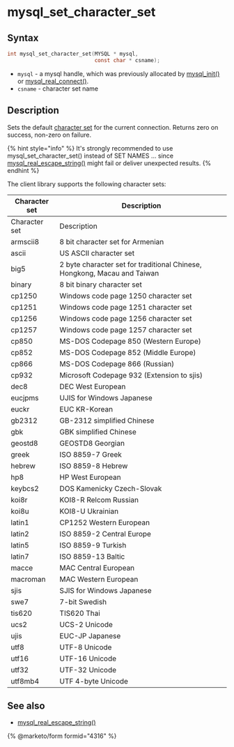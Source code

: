 # mysql\_set\_character\_set

## Syntax

```c
int mysql_set_character_set(MYSQL * mysql,
                            const char * csname);
```

* `mysql` - a mysql handle, which was previously allocated by [mysql\_init()](mysql_init.md) or [mysql\_real\_connect()](mysql_real_connect.md).
* `csname` - character set name

## Description

Sets the default [character set](https://app.gitbook.com/s/SsmexDFPv2xG2OTyO5yV/reference/data-types/string-data-types/character-sets) for the current connection. Returns zero on success, non-zero on failure.

{% hint style="info" %}
It's strongly recommended to use mysql\_set\_character\_set() instead of SET NAMES ... since [mysql\_real\_escape\_string()](mysql_real_escape_string.md) might fail or deliver unexpected results.
{% endhint %}

The client library supports the following character sets:

| Character set | Description                                                              |
| ------------- | ------------------------------------------------------------------------ |
| Character set | Description                                                              |
| armscii8      | 8 bit character set for Armenian                                         |
| ascii         | US ASCII character set                                                   |
| big5          | 2 byte character set for traditional Chinese, Hongkong, Macau and Taiwan |
| binary        | 8 bit binary character set                                               |
| cp1250        | Windows code page 1250 character set                                     |
| cp1251        | Windows code page 1251 character set                                     |
| cp1256        | Windows code page 1256 character set                                     |
| cp1257        | Windows code page 1257 character set                                     |
| cp850         | MS-DOS Codepage 850 (Western Europe)                                     |
| cp852         | MS-DOS Codepage 852 (Middle Europe)                                      |
| cp866         | MS-DOS Codepage 866 (Russian)                                            |
| cp932         | Microsoft Codepage 932 (Extension to sjis)                               |
| dec8          | DEC West European                                                        |
| eucjpms       | UJIS for Windows Japanese                                                |
| euckr         | EUC KR-Korean                                                            |
| gb2312        | GB-2312 simplified Chinese                                               |
| gbk           | GBK simplified Chinese                                                   |
| geostd8       | GEOSTD8 Georgian                                                         |
| greek         | ISO 8859-7 Greek                                                         |
| hebrew        | ISO 8859-8 Hebrew                                                        |
| hp8           | HP West European                                                         |
| keybcs2       | DOS Kamenicky Czech-Slovak                                               |
| koi8r         | KOI8-R Relcom Russian                                                    |
| koi8u         | KOI8-U Ukrainian                                                         |
| latin1        | CP1252 Western European                                                  |
| latin2        | ISO 8859-2 Central Europe                                                |
| latin5        | ISO 8859-9 Turkish                                                       |
| latin7        | ISO 8859-13 Baltic                                                       |
| macce         | MAC Central European                                                     |
| macroman      | MAC Western European                                                     |
| sjis          | SJIS for Windows Japanese                                                |
| swe7          | 7-bit Swedish                                                            |
| tis620        | TIS620 Thai                                                              |
| ucs2          | UCS-2 Unicode                                                            |
| ujis          | EUC-JP Japanese                                                          |
| utf8          | UTF-8 Unicode                                                            |
| utf16         | UTF-16 Unicode                                                           |
| utf32         | UTF-32 Unicode                                                           |
| utf8mb4       | UTF 4-byte Unicode                                                       |

## See also

* [mysql\_real\_escape\_string()](mysql_real_escape_string.md)


{% @marketo/form formid="4316" %}
